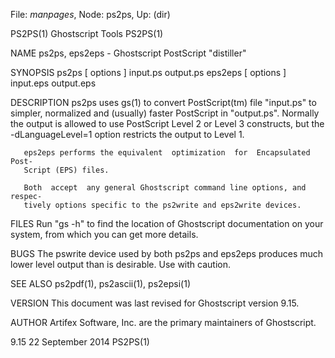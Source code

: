 File: *manpages*,  Node: ps2ps,  Up: (dir)

PS2PS(1)                       Ghostscript Tools                      PS2PS(1)



NAME
       ps2ps, eps2eps - Ghostscript PostScript "distiller"

SYNOPSIS
       ps2ps [ options ] input.ps output.ps
       eps2eps [ options ] input.eps output.eps

DESCRIPTION
       ps2ps  uses gs(1) to convert PostScript(tm) file "input.ps" to simpler,
       normalized and (usually) faster PostScript  in  "output.ps".   Normally
       the  output is allowed to use PostScript Level 2 or Level 3 constructs,
       but the -dLanguageLevel=1 option restricts the output to Level 1.

       eps2eps performs the equivalent  optimization  for  Encapsulated  Post-
       Script (EPS) files.

       Both  accept  any general Ghostscript command line options, and respec-
       tively options specific to the ps2write and eps2write devices.

FILES
       Run "gs -h" to find the location of Ghostscript documentation  on  your
       system, from which you can get more details.

BUGS
       The  pswrite  device used by both ps2ps and eps2eps produces much lower
       level output than is desirable. Use with caution.

SEE ALSO
       ps2pdf(1), ps2ascii(1), ps2epsi(1)

VERSION
       This document was last revised for Ghostscript version 9.15.

AUTHOR
       Artifex Software, Inc. are the primary maintainers of Ghostscript.



9.15                           22 September 2014                      PS2PS(1)
